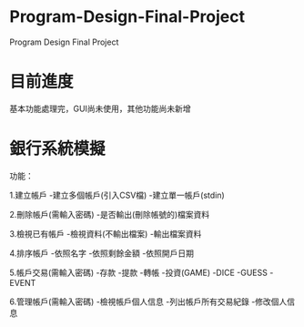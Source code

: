 # Program-Design-Final-Project
Program Design Final Project

# 目前進度
基本功能處理完，GUI尚未使用，其他功能尚未新增

# 銀行系統模擬

功能：

1.建立帳戶
    -建立多個帳戶(引入CSV檔)
    -建立單一帳戶(stdin)

2.刪除帳戶(需輸入密碼)
    -是否輸出(刪除帳號的)檔案資料

3.檢視已有帳戶
    -檢視資料(不輸出檔案)
    -輸出檔案資料

4.排序帳戶
    -依照名字
    -依照剩餘金額
    -依照開戶日期

5.帳戶交易(需輸入密碼)
    -存款
    -提款
    -轉帳
    -投資(GAME)
        -DICE
        -GUESS
        -EVENT
        
6.管理帳戶(需輸入密碼)
    -檢視帳戶個人信息
    -列出帳戶所有交易紀錄
    -修改個人信息

